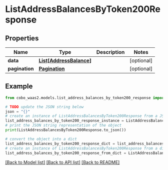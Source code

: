 # ListAddressBalancesByToken200Response


## Properties

Name | Type | Description | Notes
------------ | ------------- | ------------- | -------------
**data** | [**List[AddressBalance]**](AddressBalance.md) |  | [optional] 
**pagination** | [**Pagination**](Pagination.md) |  | [optional] 

## Example

```python
from cobo_waas2.models.list_address_balances_by_token200_response import ListAddressBalancesByToken200Response

# TODO update the JSON string below
json = "{}"
# create an instance of ListAddressBalancesByToken200Response from a JSON string
list_address_balances_by_token200_response_instance = ListAddressBalancesByToken200Response.from_json(json)
# print the JSON string representation of the object
print(ListAddressBalancesByToken200Response.to_json())

# convert the object into a dict
list_address_balances_by_token200_response_dict = list_address_balances_by_token200_response_instance.to_dict()
# create an instance of ListAddressBalancesByToken200Response from a dict
list_address_balances_by_token200_response_from_dict = ListAddressBalancesByToken200Response.from_dict(list_address_balances_by_token200_response_dict)
```
[[Back to Model list]](../README.md#documentation-for-models) [[Back to API list]](../README.md#documentation-for-api-endpoints) [[Back to README]](../README.md)


